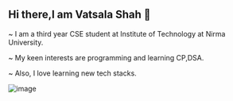 ## Hi there,I am Vatsala Shah 👋

<!--
**v2722/v2722** is a ✨ _special_ ✨ repository because its `README.md` (this file) appears on your GitHub profile.

Here are some ideas to get you started:

- 🔭 I’m currently working on ...
- 🌱 I’m currently learning ...
- 👯 I’m looking to collaborate on ...
- 🤔 I’m looking for help with ...
- 💬 Ask me about ...
- 📫 How to reach me: ...
- 😄 Pronouns: ...
- ⚡ Fun fact: ...
-->

~ I am  a third year CSE student at Institute of Technology at Nirma University.

~ My keen interests are programming and learning CP,DSA.

~ Also, I love learning new tech stacks.


![image](https://github.com/v2722/v2722/assets/142294146/742f40ae-412b-46d6-9e80-38d505cd731c)

